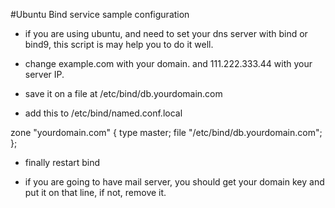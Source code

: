 #Ubuntu Bind service sample configuration

- if you are using ubuntu, and need to set your dns server with bind or bind9, this script is may help you to do it well.

- change example.com with your domain. and 111.222.333.44 with your server IP.

- save it on a file at /etc/bind/db.yourdomain.com 

- add this to /etc/bind/named.conf.local

zone "yourdomain.com" {
        type master;
        file "/etc/bind/db.yourdomain.com";
};

- finally restart bind

* if you are going to have mail server, you should get your domain key and put it on that line, if not, remove it.